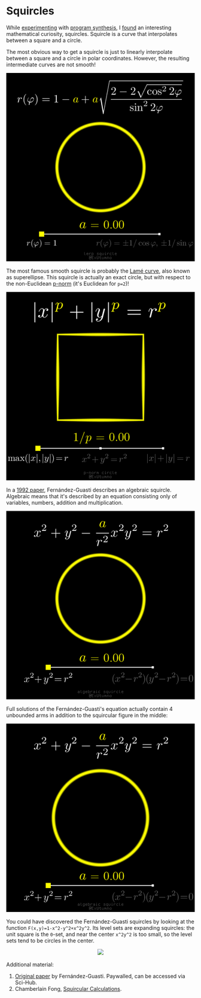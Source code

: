 # Squircles
While [experimenting](arttopc.md) with [program synthesis](https://en.wikipedia.org/wiki/Program_synthesis), I [found](https://twitter.com/anastasiaopara/status/1256198343740592128) an interesting mathematical curiosity, squircles. Squircle is a curve that interpolates between a square and a circle.

The most obvious way to get a squircle is just to linearly interpolate between a square and a circle in polar coordinates. However, the resulting intermediate curves are not smooth!
<p align="center"><img src="resources/squircles/lerp.gif"></p>

The most famous smooth squircle is probably the [Lamé curve](https://en.wikipedia.org/wiki/Superellipse), also known as superellipse. This squircle is actually an exact circle, but with respect to the non-Euclidean [p-norm](https://en.wikipedia.org/wiki/Lp_space) (it's Euclidean for `p=2`)!
<p align="center"><img src="resources/squircles/lame.gif"></p>

In a [1992 paper](https://www.tandfonline.com/doi/abs/10.1080/0020739920230607), Fernández-Guasti describes an algebraic squircle. Algebraic means that it's described by an equation consisting only of variables, numbers, addition and multiplication.
<p align="center"><img src="resources/squircles/fg.gif"></p>

Full solutions of the Fernández-Guasti's equation actually contain 4 unbounded arms in addition to the squircular figure in the middle:
<p align="center"><img src="resources/squircles/arms.gif"></p>

You could have discovered the Fernández-Guasti squircles by looking at the function `F(x,y)=1-x^2-y^2+x^2y^2`. Its level sets are expanding squircles: the unit square is the `0`-set, and near the center `x^2y^2` is too small, so the level sets tend to be circles in the center.
<p align="center"><img src="resources/squircles/levelsets.gif"></p>

Additional material:
1. [Original paper](https://www.tandfonline.com/doi/abs/10.1080/0020739920230607) by Fernández-Guasti. Paywalled, can be accessed via Sci-Hub.
2. Chamberlain Fong, [Squircular Calculations](https://arxiv.org/vc/arxiv/papers/1604/1604.02174v1.pdf).
